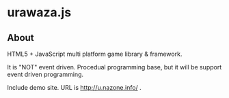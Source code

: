 urawaza.js
========

About
--------
HTML5 + JavaScript multi platform game library & framework.

It is "NOT" event driven. Procedual programming base, but it will be support event driven programming.

Include demo site. URL is http://u.nazone.info/ .

